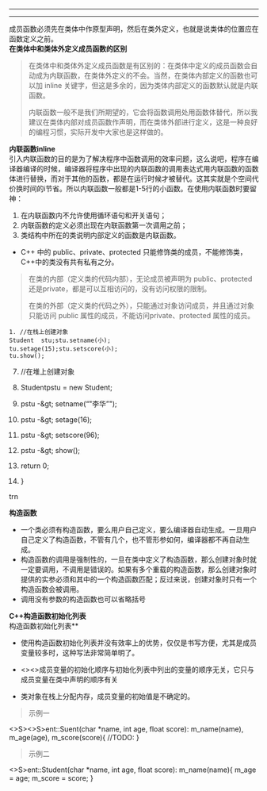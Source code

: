 

---


---

<p>成员函数必须先在类体中作原型声明，然后在类外定义，也就是说类体的位置应在函数定义之前。<br>
<strong>在类体中和类体外定义成员函数的区别</strong></p>
<blockquote>
<p>在类体中和类体外定义成员函数是有区别的：在类体中定义的成员函数会自动成为内联函数，在类体外定义的不会。当然，在类体内部定义的函数也可以加 inline 关键字，但这是多余的，因为类体内部定义的函数默认就是内联函数。</p>
<p>内联函数一般不是我们所期望的，它会将函数调用处用函数体替代，所以我建议在类体内部对成员函数作声明，而在类体外部进行定义，这是一种良好的编程习惯，实际开发中大家也是这样做的。</p>
</blockquote>
<p><strong>内联函数inline</strong><br>
引入内联函数的目的是为了解决程序中函数调用的效率问题，这么说吧，程序在编译器编译的时候，编译器将程序中出现的内联函数的调用表达式用内联函数的函数体进行替换，而对于其他的函数，都是在运行时候才被替代。这其实就是个空间代价换时间的i节省。所以内联函数一般都是1-5行的小函数。在使用内联函数时要留神：</p>
<ol>
<li>在内联函数内不允许使用循环语句和开关语句；</li>
<li>内联函数的定义必须出现在内联函数第一次调用之前；</li>
<li>类结构中所在的类说明内部定义的函数是内联函数。</li>
</ol>
<ul>
<li>C++ 中的 public、private、protected 只能修饰类的成员，不能修饰类，C++中的类没有共有私有之分。</li>
</ul>
<blockquote>
<p>在类的内部（定义类的代码内部），无论成员被声明为 public、protected 还是private，都是可以互相访问的，没有访问权限的限制。</p>
<p>在类的外部（定义类的代码之外），只能通过对象访问成员，并且通过对象只能访问 public 属性的成员，不能访问private、protected 属性的成员。</p>
</blockquote>
<pre><code>1. //在栈上创建对象
Student  stu;stu.setname(小);
tu.setage(15);stu.setscore(小);
tu.show();
</code></pre><ol start="7">
<li>
<p>//在堆上创建对象</p>
</li>
<li>
Studentpstu = new Student;</p>
</li>
<li>
<p>pstu -&amp;gt; setname(“"李华”");</p>
</li>
<li>
<p>
pstu -&amp;gt; setage(16);</p>
</li>
<li>
<p>
pstu -&amp;gt; setscore(96);</p>
</li>
<li>
<p>pstu -&amp;gt; show();</p>
</li>
<li>
<p>return 0;</p>
</li>
<li>
<p>}<br>
</p>
</li>
</ol><p>

trn</pcode></pre>
<p><strong>构造函数</strong></p>
<ul>
<li>一个类必须有构造函数，要么用户自己定义，要么编译器自动生成。一旦用户自己定义了构造函数，不管有几个，也不管形参如何，编译器都不再自动生成。</li>
<li>构造函数的调用是强制性的，一旦在类中定义了构造函数，那么创建对象时就一定要调用，不调用是错误的。如果有多个重载的构造函数，那么创建对象时提供的实参必须和其中的一个构造函数匹配；反过来说，创建对象时只有一个构造函数会被调用。</li>
<li>调用没有参数的构造函数也可以省略括号</li>
</ul>
<p><strong>C++构造函数初始化列表</strong><br>
构造函数初始化列表**</p>
<ul>
<li>
<p>使用构造函数初始化列表并没有效率上的优势，仅仅是书写方便，尤其是成员变量较多时，这种写法非常简单明了。</p>
</li>
<li>
&lt;&gt;<>成员变量的初始化顺序与初始化列表中列出的变量的顺序无关，它只与成员变量在类中声明的顺序有关
</li>
<li>
<p>类对象在栈上分配内存，成员变量的初始值是不确定的。</p>
</li>
</ul>
<blockquote>
<p>示例一</p>
</blockquote>
&lt;&gt;S&gt;<><coe>S>ent::Suent(char *name, int age, float score): m_name(name), m_age(age), m_score(score){
//TODO:
  }
</code></pre>
<blockquote>
<p>示例二</p>
</blockquote>
<><coe>S>ent::Student(char *name, int age, float score): m_name(name){
  m_age = age;
  m_score = score;
  }
</code></pre>

<!--stackedit_data:
eyJoaXN0b3J5IjpbNDcxMDQ1MjUyLDE4MzcwMzAzMTJdfQ==
-->